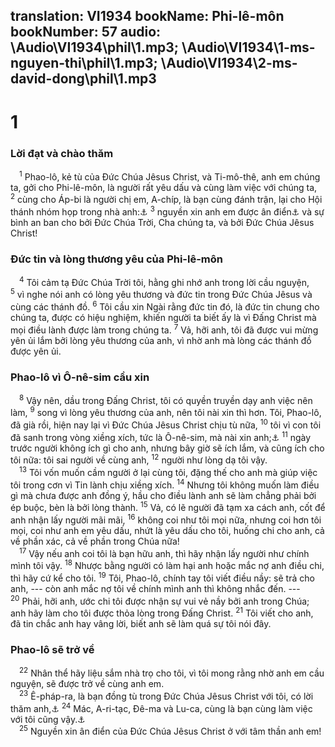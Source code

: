 translation: VI1934
bookName: Phi-lê-môn 
bookNumber: 57
audio: \Audio\VI1934\phil\1.mp3; \Audio\VI1934\1-ms-nguyen-thi\phil\1.mp3; \Audio\VI1934\2-ms-david-dong\phil\1.mp3
-------

<div class="title"><h1>1</h1><h3>Lời đạt và chào thăm</h3></div>
<span class="verse phil_1_1"> <sup>1</sup> Phao-lô, kẻ tù của Đức Chúa Jêsus Christ, và Ti-mô-thê, anh em chúng ta, gởi cho Phi-lê-môn, là người rất yêu dấu và cùng làm việc với chúng ta, </span>
<span class="verse phil_1_2"><sup>2</sup> cùng cho Áp-bi là người chị em, A-chíp, là bạn cùng đánh trận, lại cho Hội thánh nhóm họp trong nhà anh:<a data-toggle="tooltip" data-placement="bottom" title="Co 4:17">⚓</a></span>
<span class="verse phil_1_3"><sup>3</sup> nguyền xin anh em được ân điển<a data-toggle="tooltip" data-placement="bottom" title="Xem chú thích ở Lu 2:40">⚓</a> và sự bình an ban cho bởi Đức Chúa Trời, Cha chúng ta, và bởi Đức Chúa Jêsus Christ! <br/></span>
<div class="title"><h3>Đức tin và lòng thương yêu của Phi-lê-môn</h3></div>
<span class="verse phil_1_4"> <sup>4</sup> Tôi cảm tạ Đức Chúa Trời tôi, hằng ghi nhớ anh trong lời cầu nguyện, </span>
<span class="verse phil_1_5"><sup>5</sup> vì nghe nói anh có lòng yêu thương và đức tin trong Đức Chúa Jêsus và cùng các thánh đồ. </span>
<span class="verse phil_1_6"><sup>6</sup> Tôi cầu xin Ngài rằng đức tin đó, là đức tin chung cho chúng ta, được có hiệu nghiệm, khiến người ta biết ấy là vì Đấng Christ mà mọi điều lành được làm trong chúng ta. </span>
<span class="verse phil_1_7"><sup>7</sup> Vả, hỡi anh, tôi đã được vui mừng yên ủi lắm bởi lòng yêu thương của anh, vì nhờ anh mà lòng các thánh đồ được yên ủi. <br/></span>
<div class="title"><h3>Phao-lô vì Ô-nê-sim cầu xin</h3></div>
<span class="verse phil_1_8"> <sup>8</sup> Vậy nên, dầu trong Đấng Christ, tôi có quyền truyền dạy anh việc nên làm, </span>
<span class="verse phil_1_9"><sup>9</sup> song vì lòng yêu thương của anh, nên tôi nài xin thì hơn. Tôi, Phao-lô, đã già rồi, hiện nay lại vì Đức Chúa Jêsus Christ chịu tù nữa, </span>
<span class="verse phil_1_10"><sup>10</sup> tôi vì con tôi đã sanh trong vòng xiềng xích, tức là Ô-nê-sim, mà nài xin anh;<a data-toggle="tooltip" data-placement="bottom" title="Co 4:9">⚓</a></span>
<span class="verse phil_1_11"><sup>11</sup> ngày trước người không ích gì cho anh, nhưng bây giờ sẽ ích lắm, và cũng ích cho tôi nữa: tôi sai người về cùng anh, </span>
<span class="verse phil_1_12"><sup>12</sup> người như lòng dạ tôi vậy. <br/></span>
<span class="verse phil_1_13"> <sup>13</sup> Tôi vốn muốn cầm người ở lại cùng tôi, đặng thế cho anh mà giúp việc tôi trong cơn vì Tin lành chịu xiềng xích. </span>
<span class="verse phil_1_14"><sup>14</sup> Nhưng tôi không muốn làm điều gì mà chưa được anh đồng ý, hầu cho điều lành anh sẽ làm chẳng phải bởi ép buộc, bèn là bởi lòng thành. </span>
<span class="verse phil_1_15"><sup>15</sup> Vả, có lẽ người đã tạm xa cách anh, cốt để anh nhận lấy người mãi mãi, </span>
<span class="verse phil_1_16"><sup>16</sup> không coi như tôi mọi nữa, nhưng coi hơn tôi mọi, coi như anh em yêu dấu, nhứt là yêu dấu cho tôi, huống chi cho anh, cả về phần xác, cả về phần trong Chúa nữa! <br/></span>
<span class="verse phil_1_17"> <sup>17</sup> Vậy nếu anh coi tôi là bạn hữu anh, thì hãy nhận lấy người như chính mình tôi vậy. </span>
<span class="verse phil_1_18"><sup>18</sup> Nhược bằng người có làm hại anh hoặc mắc nợ anh điều chi, thì hãy cứ kể cho tôi. </span>
<span class="verse phil_1_19"><sup>19</sup> Tôi, Phao-lô, chính tay tôi viết điều nầy: sẽ trả cho anh, --- còn anh mắc nợ tôi về chính mình anh thì không nhắc đến. --- </span>
<span class="verse phil_1_20"><sup>20</sup> Phải, hỡi anh, ước chi tôi được nhận sự vui vẻ nầy bởi anh trong Chúa; anh hãy làm cho tôi được thỏa lòng trong Đấng Christ. </span>
<span class="verse phil_1_21"><sup>21</sup> Tôi viết cho anh, đã tin chắc anh hay vâng lời, biết anh sẽ làm quá sự tôi nói đây. <br/></span>
<div class="title"><h3>Phao-lô sẽ trở về</h3></div>
<span class="verse phil_1_22"> <sup>22</sup> Nhân thể hãy liệu sắm nhà trọ cho tôi, vì tôi mong rằng nhờ anh em cầu nguyện, sẽ được trở về cùng anh em. <br/></span>
<span class="verse phil_1_23"> <sup>23</sup> Ê-pháp-ra, là bạn đồng tù trong Đức Chúa Jêsus Christ với tôi, có lời thăm anh,<a data-toggle="tooltip" data-placement="bottom" title="Co 1:7; 4:12">⚓</a></span>
<span class="verse phil_1_24"><sup>24</sup> Mác, A-ri-tạc, Đê-ma và Lu-ca, cùng là bạn cùng làm việc với tôi cũng vậy.<a data-toggle="tooltip" data-placement="bottom" title="Cong 12:12,25; 13:13; 15:37-39; 19:29; 27:2; Co 4:10,14; 2Ti 4:10,11">⚓</a><br/></span>
<span class="verse phil_1_25"> <sup>25</sup> Nguyền xin ân điển của Đức Chúa Jêsus Christ ở với tâm thần anh em! <br/></span>
